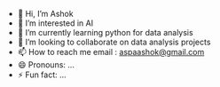 - 👋 Hi, I’m Ashok
- 👀 I’m interested in AI
- 🌱 I’m currently learning python for data analysis
- 💞️ I’m looking to collaborate on data analysis projects
- 📫 How to reach me email : aspaashok@gmail.com
- 😄 Pronouns: ...
- ⚡ Fun fact: ...

<!---
Ashok2506/Ashok2506 is a ✨ special ✨ repository because its `README.md` (this file) appears on your GitHub profile.
You can click the Preview link to take a look at your changes.
--->
